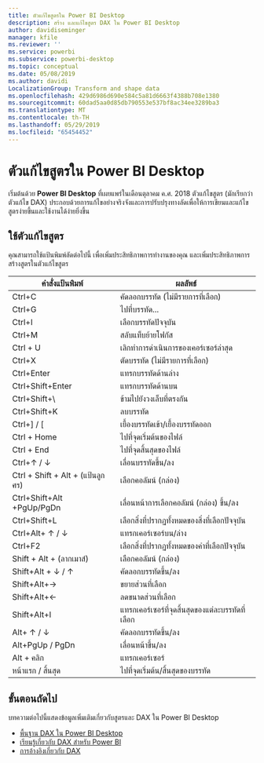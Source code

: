 ```yaml
---
title: ตัวแก้ไขสูตรใน Power BI Desktop
description: สร้าง และแก้ไขสูตร DAX ใน Power BI Desktop
author: davidiseminger
manager: kfile
ms.reviewer: ''
ms.service: powerbi
ms.subservice: powerbi-desktop
ms.topic: conceptual
ms.date: 05/08/2019
ms.author: davidi
LocalizationGroup: Transform and shape data
ms.openlocfilehash: 429d6986d690e584c5a81d6663f4388b708e1380
ms.sourcegitcommit: 60dad5aa0d85db790553e537bf8ac34ee3289ba3
ms.translationtype: MT
ms.contentlocale: th-TH
ms.lasthandoff: 05/29/2019
ms.locfileid: "65454452"
---
```

# <a name="formula-editor-in-power-bi-desktop"></a>ตัวแก้ไขสูตรใน Power BI Desktop

เริ่มต้นด้วย **Power BI Desktop** ที่เผยแพร่ในเดือนตุลาคม ค.ศ. 2018 ตัวแก้ไขสูตร (มักเรียกว่าตัวแก้ไข DAX) ประกอบด้วยการแก้ไขอย่างจริงจังและการปรับปรุงทางลัดเพื่อให้การเขียนและแก้ไขสูตรง่ายขึ้นและใช้งานได้ง่ายยิ่งขึ้น 

## <a name="using-the-formula-editor"></a>ใช้ตัวแก้ไขสูตร

คุณสามารถใช้แป้นพิมพ์ลัดต่อไปนี้ เพื่อเพิ่มประสิทธิภาพการทำงานของคุณ และเพิ่มประสิทธิภาพการสร้างสูตรในตัวแก้ไขสูตร


|คำสั่งแป้นพิมพ์  |ผลลัพธ์  |
|---------|---------|
|Ctrl+C  | คัดลอกบรรทัด (ไม่มีรายการที่เลือก) |
|Ctrl+G  |ไปที่บรรทัด... |
|Ctrl+I  |เลือกบรรทัดปัจจุบัน  |
|Ctrl+M  |สลับแท็บย้ายโฟกัส |
|Ctrl + U  |เลิกทำการดำเนินการของเคอร์เซอร์ล่าสุด  |
|Ctrl+X   | ตัดบรรทัด (ไม่มีรายการที่เลือก) |
|Ctrl+Enter  |แทรกบรรทัดด้านล่าง  |
|Ctrl+Shift+Enter  |แทรกบรรทัดด้านบน  |
|Ctrl+Shift+\  |ข้ามไปยังวงเล็บที่ตรงกัน  |
|Ctrl+Shift+K  |ลบบรรทัด  |
|Ctrl+] / [  |เยื้องบรรทัดเข้า/เยื้องบรรทัดออก  |
|Ctrl + Home  |ไปที่จุดเริ่มต้นของไฟล์  |
|Ctrl + End  |ไปที่จุดสิ้นสุดของไฟล์  |
|Ctrl+↑ / ↓   |เลื่อนบรรทัดขึ้น/ลง  |
|Ctrl + Shift + Alt + (แป้นลูกศร)  |เลือกคอลัมน์ (กล่อง)  |
|Ctrl+Shift+Alt +PgUp/PgDn  |เลื่อนหน้าการเลือกคอลัมน์ (กล่อง) ขึ้น/ลง |
|Ctrl+Shift+L  |เลือกสิ่งที่ปรากฏทั้งหมดของสิ่งที่เลือกปัจจุบัน |
|Ctrl+Alt+ ↑ / ↓  |แทรกเคอร์เซอร์บน/ล่าง  |
|Ctrl+F2  |เลือกสิ่งที่ปรากฏทั้งหมดของคำที่เลือกปัจจุบัน | 
|Shift + Alt + (ลากเมาส์) |เลือกคอลัมน์ (กล่อง)  |
|Shift+Alt + ↓ / ↑  |คัดลอกบรรทัดขึ้น/ลง  |
|Shift+Alt+→  |ขยายส่วนที่เลือก  |
|Shift+Alt+←  |ลดขนาดส่วนที่เลือก |
|Shift+Alt+I  |แทรกเคอร์เซอร์ที่จุดสิ้นสุดของแต่ละบรรทัดที่เลือก |
|Alt+ ↑ / ↓  | คัดลอกบรรทัดขึ้น/ลง |
|Alt+PgUp / PgDn  |เลื่อนหน้าขึ้น/ลง  |
|Alt + คลิก  |แทรกเคอร์เซอร์  |
|หน้าแรก / สิ้นสุด  |ไปที่จุดเริ่มต้น/สิ้นสุดของบรรทัด  |

## <a name="next-steps"></a>ขั้นตอนถัดไป

บทความต่อไปนี้แสดงข้อมูลเพิ่มเติมเกี่ยวกับสูตรและ DAX ใน Power BI Desktop

* [พื้นฐาน DAX ใน Power BI Desktop](desktop-quickstart-learn-dax-basics.md)
* [เรียนรู้เกี่ยวกับ DAX สำหรับ Power BI](https://docs.microsoft.com/power-bi/guided-learning/introductiontodax?tutorial-step=1)
* [การอ้างอิงเกี่ยวกับ DAX](https://msdn.microsoft.com/query-bi/dax/data-analysis-expressions-dax-reference)


